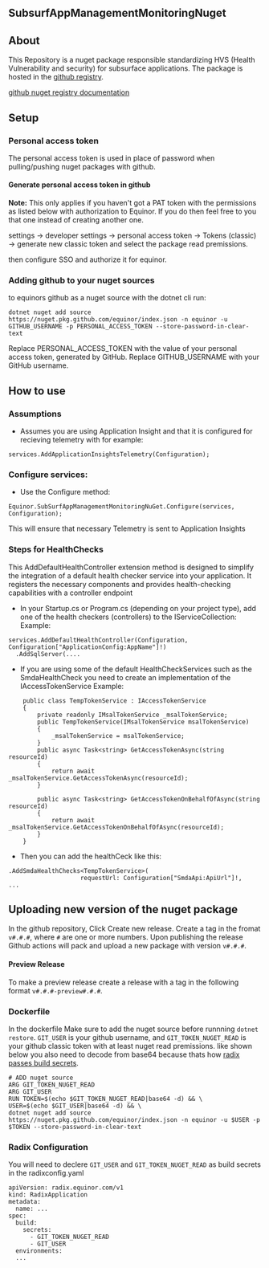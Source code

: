 ## SubsurfAppManagementMonitoringNuget

## About

This Repository is a nuget package responsible standardizing HVS (Health Vulnerability and security) for subsurface applications. The package is hosted in the [github registry](https://github.com/orgs/equinor/packages?repo_name=SubSurfAppManagementMonitoringNuGet).

[github nuget registry documentation](https://docs.github.com/en/packages/working-with-a-github-packages-registry/working-with-the-nuget-registry)

## Setup

### Personal access token

The personal access token is used in place of password when pulling/pushing nuget packages with github.

#### Generate personal access token in github
**Note:** This only applies if you haven't got a PAT token with the permissions as listed below with authorization to Equinor. If you do then feel free to you that one instead of creating another one.

settings -> developer settings -> personal access token -> Tokens (classic) -> generate new classic token and select the package read premissions.

then configure SSO and authorize it for equinor.

### Adding github to your nuget sources

to equinors github as a nuget source with the dotnet cli run:
```
dotnet nuget add source https://nuget.pkg.github.com/equinor/index.json -n equinor -u GITHUB_USERNAME -p PERSONAL_ACCESS_TOKEN --store-password-in-clear-text
```
Replace PERSONAL_ACCESS_TOKEN with the value of your personal access token, generated by GitHub.
Replace GITHUB_USERNAME with your GitHub username.


## How to use

### Assumptions
- Assumes you are using Application Insight and that it is configured for recieving telemetry with for example:
```
services.AddApplicationInsightsTelemetry(Configuration);
```

### Configure services:
- Use the Configure method:
```
Equinor.SubSurfAppManagementMonitoringNuGet.Configure(services, Configuration);
```
This will ensure that necessary Telemetry is sent to Application Insights

### Steps for HealthChecks
This AddDefaultHealthController extension method is designed to simplify the integration of a default health checker service into your application. It registers the necessary components and provides health-checking capabilities with a controller endpoint

- In your Startup.cs or Program.cs (depending on your project type), add one of the health checkers (controllers) to the IServiceCollection:
Example:
```
services.AddDefaultHealthController(Configuration, Configuration["ApplicationConfig:AppName"]!)
  .AddSqlServer(....
```

- If you are using some of the default HealthCheckServices such as the SmdaHealthCheck you need to create an implementation of the IAccessTokenService
Example:
```
    public class TempTokenService : IAccessTokenService
    {
        private readonly IMsalTokenService _msalTokenService;
        public TempTokenService(IMsalTokenService msalTokenService)
        {
            _msalTokenService = msalTokenService;
        }
        public async Task<string> GetAccessTokenAsync(string resourceId)
        {
            return await _msalTokenService.GetAccessTokenAsync(resourceId);
        }

        public async Task<string> GetAccessTokenOnBehalfOfAsync(string resourceId)
        {
            return await _msalTokenService.GetAccessTokenOnBehalfOfAsync(resourceId);
        }
    }
```
- Then you can add the healthCeck like this:
```
.AddSmdaHealthChecks<TempTokenService>(
                    requestUrl: Configuration["SmdaApi:ApiUrl"]!,
...
```

## Uploading new version of the nuget package

In the github repository, Click Create new release. Create a tag in the fromat `v#.#.#`, where `#` are one or more numbers. Upon publishing the release Github actions will pack and upload a new package with version `v#.#.#`.


#### Preview Release

To make a preview release create a release with a tag in the following format `v#.#.#-preview#.#.#`.

### Dockerfile

In the dockerfile Make sure to add the nuget source before runnning `dotnet restore`.
`GIT_USER` is your github username, and `GIT_TOKEN_NUGET_READ` is your github classic token with at least nuget read premissions.
like shown below you also need to decode from base64 because thats how [radix passes build secrets](https://www.radix.equinor.com/guides/build-secrets/#build-secrets).

```
# ADD nuget source
ARG GIT_TOKEN_NUGET_READ
ARG GIT_USER
RUN TOKEN=$(echo $GIT_TOKEN_NUGET_READ|base64 -d) && \
USER=$(echo $GIT_USER|base64 -d) && \
dotnet nuget add source https://nuget.pkg.github.com/equinor/index.json -n equinor -u $USER -p $TOKEN --store-password-in-clear-text
```


### Radix Configuration
You will need to declere `GIT_USER` and `GIT_TOKEN_NUGET_READ` as build secrets in the radixconfig.yaml

```
apiVersion: radix.equinor.com/v1
kind: RadixApplication
metadata:
  name: ...
spec:
  build:
    secrets:
      - GIT_TOKEN_NUGET_READ
      - GIT_USER
  environments:
  ...
```
